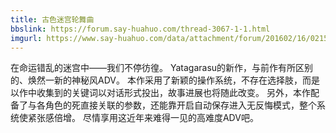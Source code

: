 ```yaml
---
title: 古色迷宫轮舞曲
bbslink: https://forum.say-huahuo.com/thread-3067-1-1.html
imgurl: https://www.say-huahuo.com/data/attachment/forum/201602/16/021524vd6q662grvqdzhkk.jpg
---
```


在命运错乱的迷宫中——我们不停彷徨。
Yatagarasu的新作，与前作有所区别的、焕然一新的神秘风ADV。
本作采用了新颖的操作系统，不存在选择肢，而是以作中收集到的关键词以对话形式投出，故事进展也将随此改变。
另外，本作配备了与各角色的死直接关联的参数，还能靠开启自动保存进入无反悔模式，整个系统使紧张感倍增。
尽情享用这近年来难得一见的高难度ADV吧。<!--more-->

